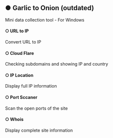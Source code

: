 ## ● Garlic to Onion (outdated)
Mini data collection tool - For Windows


#### ○ URL to IP
Convert URL to IP
#### ○ Cloud Flare
Checking subdomains and showing IP and country
#### ○ IP Location
Display full IP information
#### ○ Port Sccaner
Scan the open ports of the site
#### ○ Whois
Display complete site information
